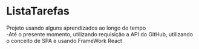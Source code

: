 # ListaTarefas
Projeto usando alguns aprendizados ao longo do tempo</br>
-Até o presente momento, utilizando requisição a API do GitHub, utilizando o conceito de SPA e usando FrameWork React
